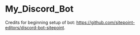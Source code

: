 # My_Discord_Bot

Credits for beginning setup of bot: https://github.com/sitepoint-editors/discord-bot-sitepoint.

